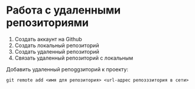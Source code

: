 # Работа с удаленными репозиториями
1. Создать аккаунт на Github
2. Создать локальный репозиторий
3. Создать удаленный репозиторий
4. Связать удаленный репозиторий с локальным

Добавить удаленный репоggзиторий к проекту:
~~~
git remote add <имя для репозитория> <url-адрес репозззитория в сети>
~~~
